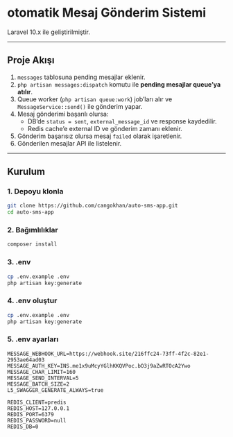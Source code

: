 # otomatik Mesaj Gönderim Sistemi

Laravel 10.x ile geliştirilmiştir.

---

##  Proje Akışı

1. `messages` tablosuna pending mesajlar eklenir.
2. `php artisan messages:dispatch` komutu ile **pending mesajlar queue’ya atılır**.
3. Queue worker (`php artisan queue:work`) job’ları alır ve `MessageService::send()` ile gönderim yapar.
4. Mesaj gönderimi başarılı olursa:
   - DB’de `status = sent`, `external_message_id` ve response kaydedilir.
   - Redis cache’e external ID ve gönderim zamanı eklenir.
5. Gönderim başarısız olursa mesaj `failed` olarak işaretlenir.
6. Gönderilen mesajlar API ile listelenir.

---

## Kurulum

### 1. Depoyu klonla

```bash
git clone https://github.com/cangokhan/auto-sms-app.git
cd auto-sms-app
```

### 2. Bağımlılıklar

```bash
composer install
```

### 3. .env
```bash
cp .env.example .env
php artisan key:generate
```

### 4. .env oluştur
```bash
cp .env.example .env
php artisan key:generate
```

### 5. .env ayarları 
```env
MESSAGE_WEBHOOK_URL=https://webhook.site/216ffc24-73ff-4f2c-82e1-2953ae64ad03
MESSAGE_AUTH_KEY=INS.me1x9uMcyYGlhKKQVPoc.bO3j9aZwRTOcA2Ywo
MESSAGE_CHAR_LIMIT=160
MESSAGE_SEND_INTERVAL=5
MESSAGE_BATCH_SIZE=2
L5_SWAGGER_GENERATE_ALWAYS=true

REDIS_CLIENT=predis
REDIS_HOST=127.0.0.1
REDIS_PORT=6379
REDIS_PASSWORD=null
REDIS_DB=0
```